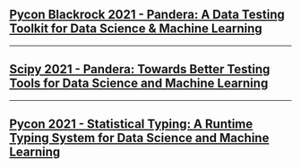 <link rel="stylesheet" href="assets/css/custom.css">


## [Pycon Blackrock 2021 - Pandera: A Data Testing Toolkit for Data Science & Machine Learning](slides/20211122_pycon_blackrock_data_testing.slides.html)

---

## [Scipy 2021 - Pandera: Towards Better Testing Tools for Data Science and Machine Learning](slides/20210716_scipy_data_testing.slides.html)

---

## [Pycon 2021 - Statistical Typing: A Runtime Typing System for Data Science and Machine Learning](slides/20210515_pycon_statistical_typing.slides.html)
